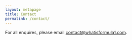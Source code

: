 ```yaml
---
layout: metapage
title: Contact
permalink: /contact/
---
```


For all enquires, please email [contact@whatisformula1.com](mailto:contact@whatisformula1.com).
